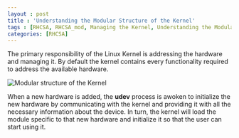 ```yaml
---
layout : post
title : 'Understanding the Modular Structure of the Kernel'
tags : [RHCSA, RHCSA_mod, Managing the Kernel, Understanding the Modular Structure of the Kernel]
categories: [RHCSA]
---
```



The primary responsibility of the Linux Kernel is addressing the
hardware and managing it. By default the kernel contains every
functionality required to address the available hardware.

![Modular structure of the
Kernel<span label="fig:3"></span>](RHCSA/Mod3/chapters/3.17.a)

When a new hardware is added, the **udev** process is awoken to
initialize the new hardware by communicating with the kernel and
providing it with all the necessary information about the device. In
turn, the kernel will load the module specific to that new hardware and
initialize it so that the user can start using it.
